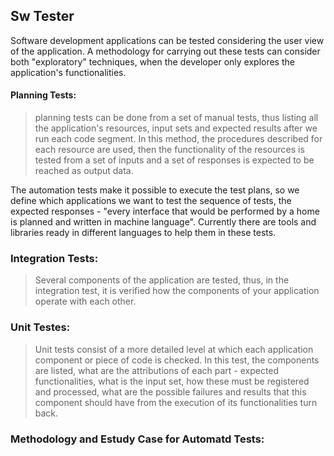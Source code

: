 ## Sw Tester

Software development applications can be tested considering the user view of the application. A methodology for carrying out these tests can consider both "exploratory" techniques, when the developer only explores the application's functionalities.

#### Planning Tests:
> planning tests can be done from a set of manual tests, thus listing all the application's resources, input sets and expected results after we run each code segment. In this method, the procedures described for each resource are used, then the functionality of the resources is tested from a set of inputs and a set of responses is expected to be reached as output data.

The automation tests make it possible to execute the test plans, so we define which applications we want to test the sequence of tests, the expected responses - "every interface that would be performed by a home is planned and written in machine language". Currently there are tools and libraries ready in different languages ​​to help them in these tests.

### Integration Tests:
> Several components of the application are tested, thus, in the integration test, it is verified how the components of your application operate with each other.

### Unit Testes:
> Unit tests consist of a more detailed level at which each application component or piece of code is checked. In this test, the components are listed, what are the attributions of each part - expected functionalities, what is the input set, how these must be registered and processed, what are the possible failures and results that this component should have from the execution of its functionalities turn back.

### Methodology and Estudy Case for Automatd Tests:
